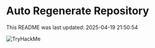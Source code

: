 # Auto Regenerate Repository

This README was last updated: 2025-04-19 21:50:54

 ![TryHackMe](https://tryhackme.com/badge/533634)